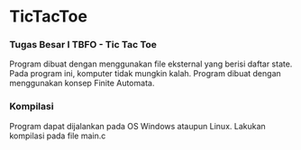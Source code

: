 # TicTacToe

### Tugas Besar I TBFO - Tic Tac Toe

Program dibuat dengan menggunakan file eksternal yang berisi daftar state.
Pada program ini, komputer tidak mungkin kalah.
Program dibuat dengan menggunakan konsep Finite Automata.

### Kompilasi

Program dapat dijalankan pada OS Windows ataupun Linux.
Lakukan kompilasi pada file main.c
